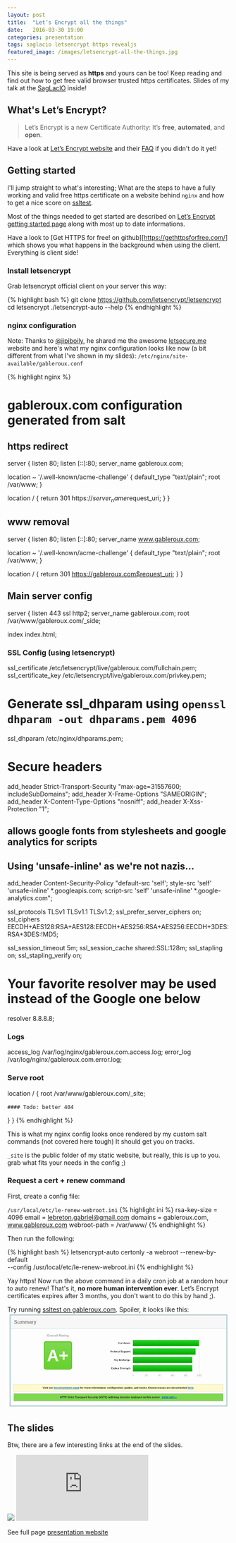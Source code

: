 ```yaml
---
layout: post
title:  "Let’s Encrypt all the things"
date:   2016-03-30 19:00
categories: presentation
tags: saglacio letsencrypt https revealjs
featured_image: /images/letsencrypt-all-the-things.jpg
---
```


This site is being served as **https** and yours can be too! Keep reading and find out how to get free valid browser trusted https certificates. Slides of my talk at the [SagLacIO][saglacio] inside!

<!-- more -->

## What's Let’s Encrypt?

> Let’s Encrypt is a new Certificate Authority:
> It’s **free**, **automated**, and **open**.

Have a look at [Let’s Encrypt website][letsencrypt] and their [FAQ][faq] if you didn't do it yet!

## Getting started

I'll jump straight to what's interesting; What are the steps to have a fully working and valid free https certificate on a website behind `nginx` and how to get a nice score on [ssltest][ssltest].

Most of the things needed to get started are described on [Let’s Encrypt getting started page][getting-started] along with most up to date informations.

Have a look to [Get HTTPS for free! on github][https://gethttpsforfree.com/] which shows you what happens in the background when using the client. Everything is client side!

### Install letsencrypt

Grab letsencrypt official client on your server this way:

{% highlight bash %}
git clone https://github.com/letsencrypt/letsencrypt
cd letsencrypt
./letsencrypt-auto --help
{% endhighlight %}

### nginx configuration

Note: Thanks to [@jipiboily][jipiboily], he shared me the awesome [letsecure.me][letsecure] website and here's what my nginx configuration looks like now (a bit different from what I've shown in my slides):
`/etc/nginx/site-available/gableroux.conf`

{% highlight nginx %}
# gableroux.com configuration generated from salt

## https redirect
server {
  listen 80;
  listen [::]:80;
  server_name gableroux.com;

  location ~ '/.well-known/acme-challenge' {
    default_type "text/plain";
    root /var/www;
  }

  location / {
    return 301 https://$server_name$request_uri;
  }
}

## www removal
server {
  listen 80;
  listen [::]:80;
  server_name www.gableroux.com;

  location ~ '/.well-known/acme-challenge' {
    default_type "text/plain";
    root /var/www;
  }

  location / {
    return 301 https://gableroux.com$request_uri;
  }
}

## Main server config
server {
  listen 443 ssl http2;
  server_name gableroux.com;
  root /var/www/gableroux.com/_side;

  index  index.html;

  ### SSL Config (using letsencrypt)
  ssl_certificate /etc/letsencrypt/live/gableroux.com/fullchain.pem;
  ssl_certificate_key /etc/letsencrypt/live/gableroux.com/privkey.pem;

  # Generate ssl_dhparam using `openssl dhparam -out dhparams.pem 4096`
  ssl_dhparam /etc/nginx/dhparams.pem;

  # Secure headers
  add_header Strict-Transport-Security "max-age=31557600; includeSubDomains";
  add_header X-Frame-Options "SAMEORIGIN";
  add_header X-Content-Type-Options "nosniff";
  add_header X-Xss-Protection "1";
  ## allows google fonts from stylesheets and google analytics for scripts
  ## Using 'unsafe-inline' as we're not nazis...
  add_header Content-Security-Policy "default-src 'self'; style-src 'self' 'unsafe-inline' *.googleapis.com; script-src 'self' 'unsafe-inline' *.google-analytics.com";

  ssl_protocols TLSv1 TLSv1.1 TLSv1.2;
  ssl_prefer_server_ciphers on;
  ssl_ciphers EECDH+AES128:RSA+AES128:EECDH+AES256:RSA+AES256:EECDH+3DES:RSA+3DES:!MD5;

  ssl_session_timeout 5m;
  ssl_session_cache shared:SSL:128m;
  ssl_stapling on;
  ssl_stapling_verify on;

  # Your favorite resolver may be used instead of the Google one below
  resolver 8.8.8.8;

  ### Logs
  access_log  /var/log/nginx/gableroux.com.access.log;
  error_log   /var/log/nginx/gableroux.com.error.log;

  ### Serve root
  location / {
    root  /var/www/gableroux.com/_site;

    #### Todo: better 404
  }
}
{% endhighlight %}

This is what my nginx config looks once rendered by my custom salt commands (not covered here tough) It should get you on tracks.

`_site` is the public folder of my static website, but really, this is up to you. grab what fits your needs in the config ;)

### Request a cert + renew command

First, create a config file:  

`/usr/local/etc/le-renew-webroot.ini`
{% highlight ini %}
rsa-key-size = 4096
email = lebreton.gabriel@gmail.com
domains = gableroux.com, www.gableroux.com
webroot-path = /var/www/
{% endhighlight %}

Then run the following:

{% highlight bash %}
letsencrypt-auto certonly -a webroot --renew-by-default \
--config /usr/local/etc/le-renew-webroot.ini
{% endhighlight %}

Yay https! Now run the above command in a daily cron job at a random hour to auto renew! That's it, **no more human intervention ever**. Let’s Encrypt certificates expires after 3 months, you don't want to do this by hand ;).

Try running [ssltest on gableroux.com][ssltest_gableroux]. Spoiler, it looks like this:  
![A+ ssltest gableroux.com result](/images/gableroux-ssltest-a-plus.png)

## The slides

Btw, there are a few interesting links at the end of the slides.

<div class="responsive-iframe-wrapperr">
    <div class="responsive-iframe">
        <img class="ratio" src="https://placehold.it/16x9"/>
        <!-- todo: update me to https and host here -->
        <iframe src="https://letsencrypt.gableroux.com/" frameborder="0" allowfullscreen="true" mozallowfullscreen="true" webkitallowfullscreen="true"></iframe>
    </div>
</div>

See full page [presentation website][presentation]

[presentation]: https://letsencrypt.gableroux.com/
[saglacio]: http://saglac.io
[letsencrypt]: https://www.letsencrypt.org/
[faq]: https://community.letsencrypt.org/t/frequently-asked-questions-faq/26
[getting-started]: https://letsencrypt.org/getting-started/
[ssltest]: https://www.ssllabs.com/ssltest/
[ssltest_gableroux]: https://www.ssllabs.com/ssltest/analyze.html?d=gableroux.com&hideResults=on&latest
[jipiboily]: http://jipiboily.com/
[letsecure]: https://letsecure.me/secure-web-deployment-with-lets-encrypt-and-nginx/
